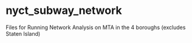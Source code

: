 # nyct_subway_network
Files for Running Network Analysis on MTA in the 4 boroughs (excludes Staten Island)

